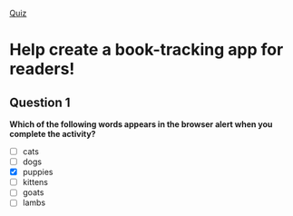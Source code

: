 [Quiz](https://openclassrooms.com/en/courses/5664271-learn-programming-with-javascript/exercises/3800)
# Help create a book-tracking app for readers!

## Question 1
**Which of the following words appears in the browser alert when you complete the activity?**
- [ ] cats
- [ ] dogs
- [x] puppies
- [ ] kittens
- [ ] goats
- [ ] lambs